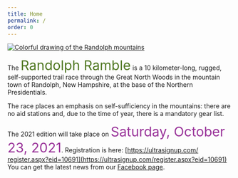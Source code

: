 ```yaml
---
title: Home
permalink: /
order: 0
---
```

[![Colorful drawing of the Randolph mountains](/images/header-image-news.png)](https://www.facebook.com/randolphramblerace/)

The <span style="font-size: 30px; color: #507822;">
Randolph Ramble</span> is a 10 kilometer-long, rugged, self-supported trail race through the Great North Woods in the mountain town of Randolph, New Hampshire, at the base of the Northern Presidentials.

The race places an emphasis on self-sufficiency in the mountains: there are no aid stations and, due to the time of year, there is a mandatory gear list.

The 2021 edition will take place on <span style="font-size: 30px; color: #993399;">Saturday, October 23, 2021</span>. Registration is here:  [https://ultrasignup.com/​register.aspx?eid=10691](https://ultrasignup.com/register.aspx?eid=10691) You can get the latest news from our [Facebook page](https://www.facebook.com/randolphramblerace/).